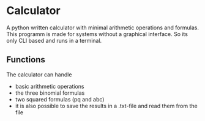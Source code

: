 # Calculator
A python written calculator with minimal arithmetic operations and formulas.
This programm is made for systems without a graphical interface. So its only CLI based and runs in a terminal.

Functions
----
The calculator can handle
 - basic arithmetic operations
 - the three binomial formulas
 - two squared formulas (pq and abc)
 - it is also possible to save the results in a .txt-file and read them from the file

